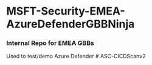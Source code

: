 # MSFT-Security-EMEA-AzureDefenderGBBNinja

### Internal Repo for EMEA GBBs
Used to test/demo Azure Defender
#   A S C - C I C D S c a n v 2  
 